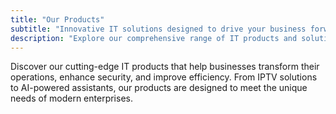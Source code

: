 ```yaml
---
title: "Our Products"
subtitle: "Innovative IT solutions designed to drive your business forward"
description: "Explore our comprehensive range of IT products and solutions designed specifically for enterprise and hospitality sectors."
---
```


Discover our cutting-edge IT products that help businesses transform their operations, enhance security, and improve efficiency. From IPTV solutions to AI-powered assistants, our products are designed to meet the unique needs of modern enterprises.
